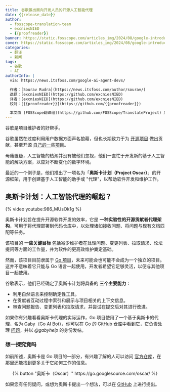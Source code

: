 ```yaml
---
title: 谷歌推出面向开发人员的开源人工智能代理
date: {{release_date}}
author:
  - fosscope-translation-team
  - excniesNIED
  - {{proofreader}}
banner: https://static.fosscope.com/articles_img/2024/08/google-introduces-open-source-ai-agent-for-developers/google-new-project-oscar.webp
cover: https://static.fosscope.com/articles_img/2024/08/google-introduces-open-source-ai-agent-for-developers/google-new-project-oscar.webp
categories:
  - 翻译
  - 新闻
tags: 
  - 谷歌
  - AI
authorInfo: |
  via: https://news.itsfoss.com/google-ai-agent-devs/

  作者：[Sourav Rudra](https://news.itsfoss.com/author/sourav/)
  选题：[excniesNIED](https://github.com/excniesNIED)
  译者：[excniesNIED](https://github.com/excniesNIED)
  校对：[{{proofreader}}](https://github.com/{{proofreader}})

  本文由 [FOSScope翻译组](https://github.com/FOSScope/TranslateProject) 原创编译，[开源观察](https://fosscope.com/) 荣誉推出
---
```


谷歌是项目维护者的好帮手。

<!-- more -->

谷歌虽然在过度利用用户数据方面声名狼藉，但也长期致力于为 [开源项目](https://opensource.google/projects) 做出贡献，甚至开源 [自己的一些项目](https://news.itsfoss.com/google-open-source-tools-ai/)。

毋庸置疑，人工智能的热潮并没有被他们忽视，他们一直忙于开发新的基于人工智能的解决方案，以应对不断变化的数字环境。

最近的一个例子是，他们推出了一项名为「**奥斯卡计划（Project Oscar）**」的开源框架，用于创建基于人工智能的助手或 "代理"，以帮助软件开发和维护工作。

## 奥斯卡计划：人工智能代理的崛起？

{% video youtube:986_MUsOk1g %}

奥斯卡计划旨在提升开源软件开发的效率，它是 **一种实验性的开源贡献者代理架构**，可用于将代理部署到代码仓库中，以处理诸如接收问题、将问题与现有文档匹配等任务。

该项目的 **一些关键目标** 包括减少维护者在处理问题、变更列表、拉取请求、论坛提问等方面的工作量，并为软件的更高效维护奠定基础。

然而，该项目目前隶属于 [Go 项目](https://go.dev/project)，未来可能会也可能不会成为一个独立的项目。这并不意味着它只能与 Go 语言一起使用，开发者希望它足够灵活，以便与其他项目一起使用。

谷歌表示，他们已经确定了奥斯卡计划将具备的 **三个主要能力**：

- 利用自然语言来控制确定性工具。
- 在贡献者互动过程中索引和展示与项目相关的上下文信息。
- 审查问题报告、变更列表和拉取请求，并尝试在提交后对其进行改进。

如果你有兴趣看看奥斯卡代理的实际运作，Go 项目使用了一个基于奥斯卡的代理，名为 [Gaby](https://github.com/gabyhelp)（Go AI Bot），你可以在 Go 的 GitHub 仓库中看到它，它负责处理 [问题](https://github.com/golang/go/issues?q=label%3Agabywins&)，并以 *@gabyhelp* 的身份发帖。

### 想一探究竟吗

如前所述，奥斯卡是 Go 项目的一部分，有兴趣了解的人可以访问 [官方仓库](https://go.googlesource.com/oscar/)，在那里还能找到更多关于它如何工作的信息。

<center>{% button "奥斯卡（Oscar）" https://go.googlesource.com/oscar/ %}</center>

如果您有任何疑问，或想为奥斯卡提出一个想法，可以在 [GitHub](https://github.com/golang/go/discussions/68490) 上进行提出。
